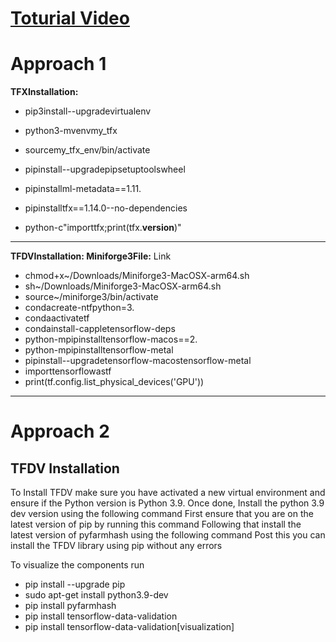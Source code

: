 # [Toturial Video](https://www.youtube.com/watch?v=xaSLeJzzJbI&list=PLcS4TrUUc53LeKBIyXAaERFKBJ3dvc9GZ&index=7)

# Approach 1


**TFXInstallation:**

- pip3install--upgradevirtualenv

- python3-mvenvmy_tfx
- sourcemy_tfx_env/bin/activate
- pipinstall--upgradepipsetuptoolswheel
- pipinstallml-metadata==1.11.
- pipinstalltfx==1.14.0--no-dependencies
- python-c"importtfx;print(tfx.__version__)"

--------------------------------------------------------------

**TFDVInstallation:
Miniforge3File:** Link
- chmod+x~/Downloads/Miniforge3-MacOSX-arm64.sh
- sh~/Downloads/Miniforge3-MacOSX-arm64.sh
- source~/miniforge3/bin/activate
- condacreate-ntfpython=3.
- condaactivatetf
- condainstall-cappletensorflow-deps
- python-mpipinstalltensorflow-macos==2.
- python-mpipinstalltensorflow-metal
- pipinstall--upgradetensorflow-macostensorflow-metal
- importtensorflowastf
- print(tf.config.list_physical_devices('GPU'))

--------------------------------------------------------------

# Approach 2
## TFDV Installation
To Install TFDV make sure you have activated a new virtual environment and ensure if the Python
version is Python 3.9. Once done, Install the python 3.9 dev version using the following command
First ensure that you are on the latest version of pip by running this command
Following that install the latest version of pyfarmhash using the following command
Post this you can install the TFDV library using pip without any errors

To visualize the components run
- pip install --upgrade pip
- sudo apt-get install python3.9-dev
- pip install pyfarmhash
- pip install tensorflow-data-validation
- pip install tensorflow-data-validation[visualization]
